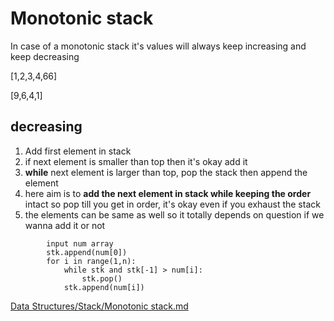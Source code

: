 # Monotonic stack

In case of a monotonic stack it's values will always keep increasing and keep decreasing


[1,2,3,4,66]


[9,6,4,1]


## decreasing 
1. Add first element in stack
2. if next element is smaller than top then it's okay add it
3. **while** next element is larger than top, pop the stack then append the element
4. here aim is to **add the next element in stack while keeping the order** intact so pop till you get in order, it's okay even if you exhaust the stack
5. the elements can be same as well so it totally depends on question if we wanna add it or not

```
        input num array
        stk.append(num[0])
        for i in range(1,n):
            while stk and stk[-1] > num[i]:
                stk.pop()
            stk.append(num[i])
```
[Data Structures/Stack/Monotonic stack.md](https://www.geeksforgeeks.org/how-to-identify-and-solve-monotonic-stack-problems/)
